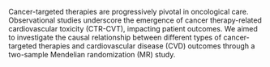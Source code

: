  Cancer-targeted therapies are progressively pivotal in oncological care. Observational studies underscore the emergence of cancer therapy-related cardiovascular toxicity (CTR-CVT), impacting patient outcomes. We aimed to investigate the causal relationship between different types of cancer-targeted therapies and cardiovascular disease (CVD) outcomes through a two-sample Mendelian randomization (MR) study.
